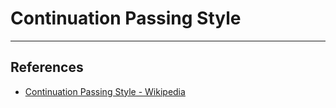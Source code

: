 # Continuation Passing Style

---

## References

* [Continuation Passing Style - Wikipedia](https://en.wikipedia.org/wiki/Continuation-passing_style)
